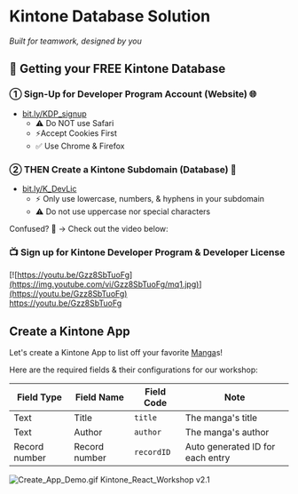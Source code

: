# Kintone Database Solution
*Built for teamwork, designed by you*

## 🚀 Getting your FREE Kintone Database

### ① Sign-Up for Developer Program Account (Website) 🌐
  * [bit.ly/KDP_signup](https://bit.ly/KDP_signup)
    * ⚠ Do NOT use Safari
    * ⚡Accept Cookies First
    * ✅ Use Chrome & Firefox

### ② THEN Create a Kintone Subdomain (Database) 📂
  * [bit.ly/K_DevLic](http://bit.ly/K_DevLic)
    * ⚡ Only use lowercase, numbers, & hyphens in your subdomain
    * ⚠ Do not use uppercase nor special characters

Confused? 🤔 → Check out the video below:

### 📺 Sign up for Kintone Developer Program & Developer License

[![https://youtu.be/Gzz8SbTuoFg](https://img.youtube.com/vi/Gzz8SbTuoFg/mq1.jpg)](https://youtu.be/Gzz8SbTuoFg)  
<https://youtu.be/Gzz8SbTuoFg>

## Create a Kintone App

Let's create a Kintone App to list off your favorite [Manga](https://en.wikipedia.org/wiki/Manga)s!

Here are the required fields & their configurations for our workshop:

| Field Type    | Field Name    | Field Code | Note                             |
| ------------- | ------------- | ---------- | -------------------------------- |
| Text          | Title         | `title`    | The manga's title                |
| Text          | Author        | `author`   | The manga's author               |
| Record number | Record number | `recordID` | Auto generated ID for each entry |

![Create_App_Demo.gif Kintone_React_Workshop v2.1](https://github.com/ahandsel/Kintone_React_Workshop/blob/v2.1/ZZ_Graphics/Create_App_Demo.gif?raw=true)
